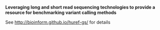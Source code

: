 <b>Leveraging long and short read sequencing technologies to provide a resource for benchmarking variant calling methods</b>

See http://bioinform.github.io/huref-gs/ for details 

